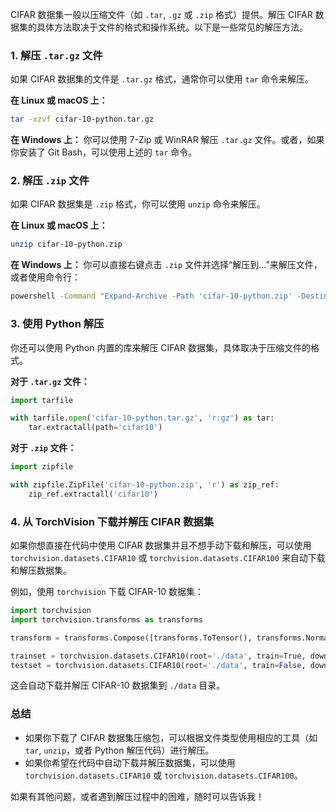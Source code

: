 CIFAR 数据集一般以压缩文件（如 `.tar`, `.gz` 或 `.zip` 格式）提供。解压 CIFAR 数据集的具体方法取决于文件的格式和操作系统。以下是一些常见的解压方法。

### 1. **解压 `.tar.gz` 文件**
   如果 CIFAR 数据集的文件是 `.tar.gz` 格式，通常你可以使用 `tar` 命令来解压。

   **在 Linux 或 macOS 上：**

   ```bash
   tar -xzvf cifar-10-python.tar.gz
   ```

   **在 Windows 上：**
   你可以使用 7-Zip 或 WinRAR 解压 `.tar.gz` 文件。或者，如果你安装了 Git Bash，可以使用上述的 `tar` 命令。

### 2. **解压 `.zip` 文件**
   如果 CIFAR 数据集是 `.zip` 格式，你可以使用 `unzip` 命令来解压。

   **在 Linux 或 macOS 上：**

   ```bash
   unzip cifar-10-python.zip
   ```

   **在 Windows 上：**
   你可以直接右键点击 `.zip` 文件并选择“解压到...”来解压文件，或者使用命令行：

   ```bash
   powershell -Command "Expand-Archive -Path 'cifar-10-python.zip' -DestinationPath 'cifar10'"
   ```

### 3. **使用 Python 解压**
   你还可以使用 Python 内置的库来解压 CIFAR 数据集，具体取决于压缩文件的格式。

   **对于 `.tar.gz` 文件：**

   ```python
   import tarfile

   with tarfile.open('cifar-10-python.tar.gz', 'r:gz') as tar:
       tar.extractall(path='cifar10')
   ```

   **对于 `.zip` 文件：**

   ```python
   import zipfile

   with zipfile.ZipFile('cifar-10-python.zip', 'r') as zip_ref:
       zip_ref.extractall('cifar10')
   ```

### 4. **从 TorchVision 下载并解压 CIFAR 数据集**
   如果你想直接在代码中使用 CIFAR 数据集并且不想手动下载和解压，可以使用 `torchvision.datasets.CIFAR10` 或 `torchvision.datasets.CIFAR100` 来自动下载和解压数据集。

   例如，使用 `torchvision` 下载 CIFAR-10 数据集：

   ```python
   import torchvision
   import torchvision.transforms as transforms

   transform = transforms.Compose([transforms.ToTensor(), transforms.Normalize((0.5, 0.5, 0.5), (0.5, 0.5, 0.5))])

   trainset = torchvision.datasets.CIFAR10(root='./data', train=True, download=True, transform=transform)
   testset = torchvision.datasets.CIFAR10(root='./data', train=False, download=True, transform=transform)
   ```

   这会自动下载并解压 CIFAR-10 数据集到 `./data` 目录。

### 总结
- 如果你下载了 CIFAR 数据集压缩包，可以根据文件类型使用相应的工具（如 `tar`, `unzip`，或者 Python 解压代码）进行解压。
- 如果你希望在代码中自动下载并解压数据集，可以使用 `torchvision.datasets.CIFAR10` 或 `torchvision.datasets.CIFAR100`。

如果有其他问题，或者遇到解压过程中的困难，随时可以告诉我！